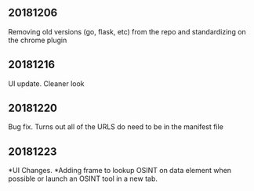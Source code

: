 ## 20181206
Removing old versions (go, flask, etc) from the repo and standardizing on the chrome plugin

## 20181216
UI update. Cleaner look

## 20181220
Bug fix. Turns out all of the URLS do need to be in the manifest file

## 20181223
*UI Changes.
*Adding frame to lookup OSINT on data element when possible or launch an OSINT tool in a new tab.